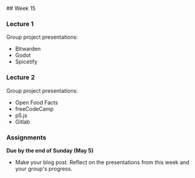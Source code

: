<div class="week">

<div class="week_heading" markdown="1">
## Week 15
</div>

<div class="column_materials"  markdown="1">

### Lecture 1

Group project presentations:

- Bitwarden
- Godot
- Spicetify


### Lecture 2


Group project presentations:

- Open Food Facts
- freeCodeCamp
- p5.js
- Gitlab


</div>

<div class="column_assign"  markdown="1">

### Assignments

**Due by the end of Sunday (May 5)**

- Make your blog post. Reflect on the presentations from this week and your group's progress.



</div>
</div>
